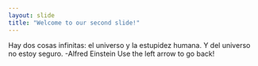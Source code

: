 ```yaml
---
layout: slide
title: "Welcome to our second slide!"
---
```

Hay dos cosas infinitas: el universo y la estupidez humana. Y del universo no estoy seguro. -Alfred Einstein
Use the left arrow to go back!
